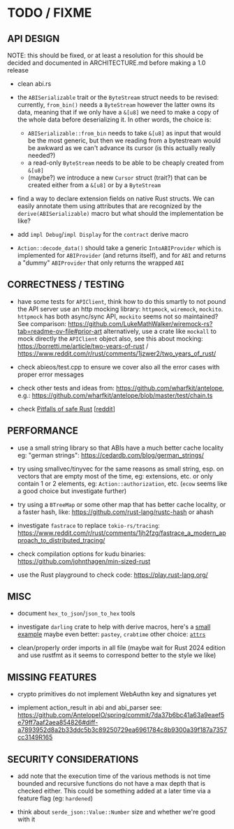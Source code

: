 # TODO / FIXME

## API DESIGN

NOTE: this should be fixed, or at least a resolution for this should be decided and
      documented in ARCHITECTURE.md before making a 1.0 release

- clean abi.rs

- the `ABISerializable` trait or the `ByteStream` struct needs to be revised:
  currently, `from_bin()` needs a `ByteStream` however the latter owns its data,
  meaning that if we only have a `&[u8]` we need to make a copy of the whole data
  before deserializing it.
  In other words, the choice is:
  - `ABISerializable::from_bin` needs to take `&[u8]` as input
    that would be the most generic, but then we reading from a bytestream would be awkward as
    we can't advance its cursor (is this actually really needed?)
  - a read-only `ByteStream` needs to be able to be cheaply created from `&[u8]`
  - (maybe?) we introduce a new `Cursor` struct (trait?) that can be created either from
    a `&[u8]` or by a `ByteStream`

- find a way to declare extension fields on native Rust structs. We can easily
  annotate them using attributes that are recognized by the `derive(ABISerializable)`
  macro but what should the implementation be like?

- add `impl Debug`/`impl Display` for the `contract` derive macro

- `Action::decode_data()` should take a generic `IntoABIProvider` which is implemented
  for `ABIProvider` (and returns itself), and for `ABI` and returns a "dummy" `ABIProvider`
  that only returns the wrapped `ABI`


## CORRECTNESS / TESTING

- have some tests for `APIClient`, think how to do this smartly to not pound the API server
  use an http mocking library: `httpmock`, `wiremock`, `mockito`. `httpmock` has both async/sync
  API, `mockito` seems not so maintained? See comparison:
  <https://github.com/LukeMathWalker/wiremock-rs?tab=readme-ov-file#prior-art>
  alternatively, use a crate like `mockall` to mock directly the `APIClient` object
  also, see this about mocking: <https://borretti.me/article/two-years-of-rust> / <https://www.reddit.com/r/rust/comments/1jzwer2/two_years_of_rust/>

- check abieos/test.cpp to ensure we cover also all the error cases with proper error messages

- check other tests and ideas from: <https://github.com/wharfkit/antelope>, e.g.:
  <https://github.com/wharfkit/antelope/blob/master/test/chain.ts>

- check [Pitfalls of safe Rust](https://corrode.dev/blog/pitfalls-of-safe-rust/)
  [[reddit](https://www.reddit.com/r/rust/comments/1jqqzxb/pitfalls_of_safe_rust/)]


## PERFORMANCE

- use a small string library so that ABIs have a much better cache locality
  eg: "german strings": <https://cedardb.com/blog/german_strings/>

- try using smallvec/tinyvec for the same reasons as small string, esp. on vectors that are
  empty most of the time, eg: extensions, etc. or only contain 1 or 2 elements,
  eg: `Action::authorization`, etc. (`ecow` seems like a good choice but investigate further)

- try using a `BTreeMap` or some other map that has better cache locality, or a faster hash,
  like: <https://github.com/rust-lang/rustc-hash> or ahash

- investigate `fastrace` to replace `tokio-rs/tracing`:
  <https://www.reddit.com/r/rust/comments/1jh2fzg/fastrace_a_modern_approach_to_distributed_tracing/>

- check compilation options for kudu binaries: <https://github.com/johnthagen/min-sized-rust>

- use the Rust playground to check code: <https://play.rust-lang.org/>


## MISC

- document `hex_to_json`/`json_to_hex` tools

- investigate `darling` crate to help with derive macros, here's a
  [small example](https://github.com/imbolc/rust-derive-macro-guide)
  maybe even better: `pastey`, `crabtime`
  other choice: [`attrs`](https://www.reddit.com/r/rust/comments/1joffd5/announcing_attrs_a_parsercombinator_library_for/)

- clean/properly order imports in all file (maybe wait for Rust 2024 edition and use rustfmt
  as it seems to correspond better to the style we like)


## MISSING FEATURES

- crypto primitives do not implement WebAuthn key and signatures yet

- implement action_result in abi and abi_parser
  see: <https://github.com/AntelopeIO/spring/commit/7da37b6bc41a63a9eaef5e79ff7aaf2aea854826#diff-a7893952d8a2b33ddc5b3c89250729ea6961784c8b9300a39f187a7357cc3149R165>

## SECURITY CONSIDERATIONS

- add note that the execution time of the various methods is not time bounded and recursive
  functions do not have a max depth that is checked either.
  This could be something added at a later time via a feature flag (eg: `hardened`)

- think about `serde_json::Value::Number` size and whether we're good with it

